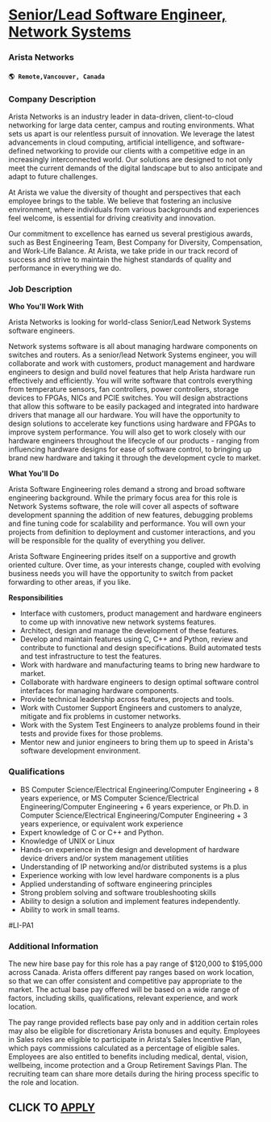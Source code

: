 # [Senior/Lead Software Engineer, Network Systems](https://www.remotewlb.com/apply/senior-lead-software-engineer-network-systems-109076)  
### Arista Networks  
#### `🌎 Remote,Vancouver, Canada`  

### **Company Description**

Arista Networks is an industry leader in data-driven, client-to-cloud networking for large data center, campus and routing environments. What sets us apart is our relentless pursuit of innovation. We leverage the latest advancements in cloud computing, artificial intelligence, and software-defined networking to provide our clients with a competitive edge in an increasingly interconnected world. Our solutions are designed to not only meet the current demands of the digital landscape but to also anticipate and adapt to future challenges.

At Arista we value the diversity of thought and perspectives that each employee brings to the table. We believe that fostering an inclusive environment, where individuals from various backgrounds and experiences feel welcome, is essential for driving creativity and innovation.

Our commitment to excellence has earned us several prestigious awards, such as Best Engineering Team, Best Company for Diversity, Compensation, and Work-Life Balance. At Arista, we take pride in our track record of success and strive to maintain the highest standards of quality and performance in everything we do.

###  **Job Description**

 **Who You'll Work With**

Arista Networks is looking for world-class Senior/Lead Network Systems software engineers.

Network systems software is all about managing hardware components on switches and routers. As a senior/lead Network Systems engineer, you will collaborate and work with customers, product management and hardware engineers to design and build novel features that help Arista hardware run effectively and efficiently. You will write software that controls everything from temperature sensors, fan controllers, power controllers, storage devices to FPGAs, NICs and PCIE switches. You will design abstractions that allow this software to be easily packaged and integrated into hardware drivers that manage all our hardware. You will have the opportunity to design solutions to accelerate key functions using hardware and FPGAs to improve system performance. You will also get to work closely with our hardware engineers throughout the lifecycle of our products - ranging from influencing hardware designs for ease of software control, to bringing up brand new hardware and taking it through the
development cycle to market.

 **What You'll Do**

Arista Software Engineering roles demand a strong and broad software engineering background. While the primary focus area for this role is Network Systems software, the role will cover all aspects of software development spanning the addition of new features, debugging problems and fine tuning code for scalability and performance. You will own your projects from definition to deployment and customer interactions, and you will be responsible for the quality of everything you deliver.

Arista Software Engineering prides itself on a supportive and growth oriented culture. Over time, as your interests change, coupled with evolving business needs you will have the opportunity to switch from packet forwarding to other areas, if you like.

**Responsibilities**

  * Interface with customers, product management and hardware engineers to come up with innovative new network systems features.
  * Architect, design and manage the development of these features.
  * Develop and maintain features using C, C++ and Python, review and contribute to functional and design specifications. Build automated tests and test infrastructure to test the features.
  * Work with hardware and manufacturing teams to bring new hardware to market.
  * Collaborate with hardware engineers to design optimal software control interfaces for managing hardware components.
  * Provide technical leadership across features, projects and tools.
  * Work with Customer Support Engineers and customers to analyze, mitigate and fix problems in customer networks.
  * Work with the System Test Engineers to analyze problems found in their tests and provide fixes for those problems.
  * Mentor new and junior engineers to bring them up to speed in Arista's software development environment.

###  **Qualifications**

  * BS Computer Science/Electrical Engineering/Computer Engineering + 8 years experience, or MS Computer Science/Electrical Engineering/Computer Engineering + 6 years experience, or Ph.D. in Computer Science/Electrical Engineering/Computer Engineering + 3 years experience, or equivalent work experience
  * Expert knowledge of C or C++ and Python.
  * Knowledge of UNIX or Linux
  * Hands-on experience in the design and development of hardware device drivers and/or system management utilities
  * Understanding of IP networking and/or distributed systems is a plus
  * Experience working with low level hardware components is a plus 
  * Applied understanding of software engineering principles
  * Strong problem solving and software troubleshooting skills
  * Ability to design a solution and implement features independently. 
  * Ability to work in small teams.

#LI-PA1

###  **Additional Information**

The new hire base pay for this role has a pay range of $120,000 to $195,000 across Canada. Arista offers different pay ranges based on work location, so that we can offer consistent and competitive pay appropriate to the market. The actual base pay offered will be based on a wide range of factors, including skills, qualifications, relevant experience, and work location.

The pay range provided reflects base pay only and in addition certain roles may also be eligible for discretionary Arista bonuses and equity. Employees in Sales roles are eligible to participate in Arista’s Sales Incentive Plan, which pays commissions calculated as a percentage of eligible sales. Employees are also entitled to benefits including medical, dental, vision, wellbeing, income protection and a Group Retirement Savings Plan. The recruiting team can share more details during the hiring process specific to the role and location.

  
## CLICK TO [APPLY](https://www.remotewlb.com/apply/senior-lead-software-engineer-network-systems-109076)

